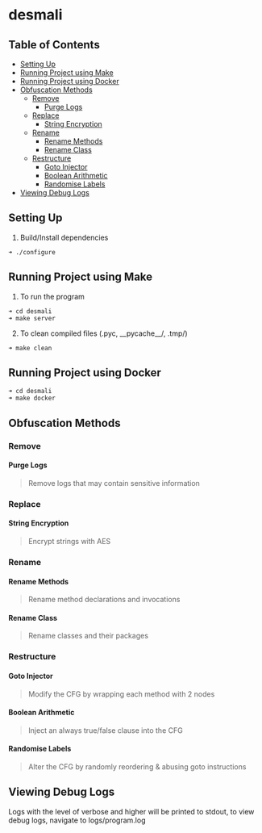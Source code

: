 # desmali <!-- omit in toc -->

## Table of Contents <!-- omit in toc -->
- [Setting Up](#setting-up)
- [Running Project using Make](#running-project-using-make)
- [Running Project using Docker](#running-project-using-docker)
- [Obfuscation Methods](#obfuscation-methods)
  - [Remove](#remove)
    - [Purge Logs](#purge-logs)
  - [Replace](#replace)
    - [String Encryption](#string-encryption)
  - [Rename](#rename)
    - [Rename Methods](#rename-methods)
    - [Rename Class](#rename-class)
  - [Restructure](#restructure)
    - [Goto Injector](#goto-injector)
    - [Boolean Arithmetic](#boolean-arithmetic)
    - [Randomise Labels](#randomise-labels)
- [Viewing Debug Logs](#viewing-debug-logs)

## Setting Up
1. Build/Install dependencies
```console
➜ ./configure
```

## Running Project using Make
1. To run the program
```console
➜ cd desmali
➜ make server
```
2. To clean compiled files (.pyc, \_\_pycache\_\_/, .tmp/)
```console
➜ make clean
```

## Running Project using Docker
```console
➜ cd desmali
➜ make docker
```

## Obfuscation Methods
### Remove
#### Purge Logs
> Remove logs that may contain sensitive information

### Replace
#### String Encryption
> Encrypt strings with AES

### Rename
#### Rename Methods
> Rename method declarations and invocations

#### Rename Class
> Rename classes and their packages

### Restructure
#### Goto Injector
> Modify the CFG by wrapping each method with 2 nodes

#### Boolean Arithmetic
> Inject an always true/false clause into the CFG

#### Randomise Labels
> Alter the CFG by randomly reordering & abusing goto instructions

## Viewing Debug Logs
Logs with the level of verbose and higher will be printed to stdout, to view debug logs, navigate to logs/program.log